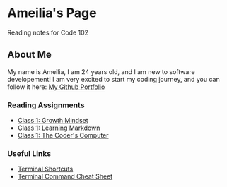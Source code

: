 # Ameilia's Page 
<p align: "center"> Reading notes for Code 102 </p>

## About Me
My name is Ameilia, I am 24 years old, and I am new to software developement! I am very excited to start my coding journey, and you can follow it here:
[My Github Portfolio](https://github.com/AGValdes)

### Reading Assignments 
- [Class 1: Growth Mindset](growthmindset.md)
- [Class 1: Learning Markdown](learningmarkdown.md)
- [Class 1: The Coder's Computer](coderscomputer.md)

### Useful Links
- [Terminal Shortcuts](terminalshortcuts.md)
- [Terminal Command Cheat Sheet](terminalcommandcs.md)






